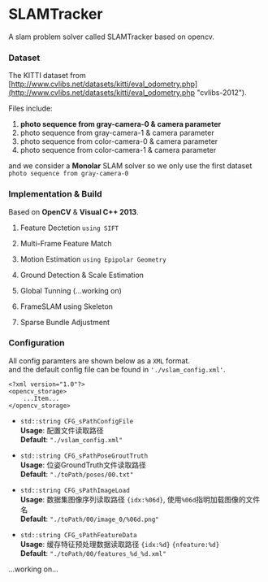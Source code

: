 # SLAMTracker
A slam problem solver called SLAMTracker based on opencv.

### Dataset

The KITTI dataset from [http://www.cvlibs.net/datasets/kitti/eval_odometry.php](http://www.cvlibs.net/datasets/kitti/eval_odometry.php "cvlibs-2012").

Files include:

1. **photo sequence from gray-camera-0 & camera parameter**
2. photo sequence from gray-camera-1 & camera parameter  
3. photo sequence from color-camera-0 & camera parameter  
4. photo sequence from color-camera-1 & camera parameter  

and we consider a **Monolar** SLAM solver so we only use the first dataset `photo sequence from gray-camera-0`

### Implementation & Build

Based on **OpenCV** & **Visual C++ 2013**.

1. Feature Dectetion `using SIFT`  

2. Multi-Frame Feature Match  

3. Motion Estimation `using Epipolar Geometry`

4. Ground Detection & Scale Estimation

5. Global Tunning (...working on)
 1. FrameSLAM using Skeleton
 2. Sparse Bundle Adjustment

### Configuration

All config paramters are shown below as a `XML` format.  
and the default config file can be found in `'./vslam_config.xml'`.

	<?xml version="1.0"?>
	<opencv_storage>
		...Item...
	</opencv_storage>

* `std::string CFG_sPathConfigFile`  
	**Usage**:	配置文件读取路径   
	**Default**:	`"./vslam_config.xml"`

* `std::string CFG_sPathPoseGroutTruth`  
	**Usage**:	位姿GroundTruth文件读取路径  
	**Default**:	`"./toPath/poses/00.txt"`

* `std::string CFG_sPathImageLoad`  
	**Usage**:	数据集图像序列读取路径 `{idx:%06d}`, 使用`%06d`指明加载图像的文件名  
	**Default**:	`"./toPath/00/image_0/%06d.png"`

* `std::string CFG_sPathFeatureData`  
	**Usage**:	缓存特征预处理数据读取路径 `{idx:%d}` `{nfeature:%d}`  
	**Default**:	`"./toPath/00/features_%d_%d.xml"`

...working on...

